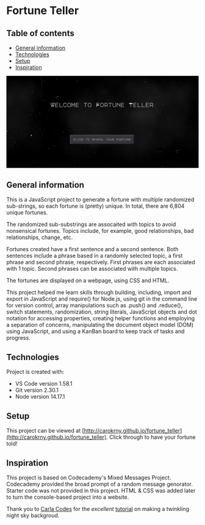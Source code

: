# Fortune Teller

## Table of contents
* [General information](#general-information)
* [Technologies](#technologies)
* [Setup](#setup)
* [Inspiration](#inspiration)

![screen grab of project in browser](media/screenshot.png)

## General information
This is a JavaScript project to generate a fortune with multiple randomized sub-strings, so each fortune is (pretty) unique. In total, there are 6,804 unique fortunes.  

The randomized sub-substrings are assocaited with topics to avoid nonsensical fortunes. Topics include, for example, good relationships, bad relationships, change, etc.

Fortunes created have a first sentence and a second sentence. Both sentences include a phrase based in a randomly selected topic, a first phrase and second phrase, respectively. First phrases are each associated with 1 topic. Second phrases can be associated with multiple topics. 

The fortunes are displayed on a webpage, using CSS and HTML. 

This project helped me learn skills through building, including, import and export in JavaScript and require() for Node.js, using git in the command line for version control, array manipulations such as .push() and .reduce(), switch statements, randomization, string literals, JavaScript objects and dot notation for accessing properties, creating helper functions and employing a separation of concerns, manipulating the document object model (DOM) using JavaScript, and using a KanBan board to keep track of tasks and progress.

## Technologies
Project is created with:
* VS Code version 1.58.1
* Git version 2.30.1
* Node version 14.17.1 

## Setup
This project can be viewed at [http://carokrny.github.io/fortune_teller](http://carokrny.github.io/fortune_teller). Click through to have your fortune told! 

## Inspiration 
This project is based on Codecademy's Mixed Messages Project. Codecademy provided the broad prompt of a random message genorator. Starter code was not provided in this project. HTML & CSS was added later to turn the console-based project into a website.

Thank you to [Carla Codes](https://github.com/Carla-Codes) for the *excellent* [tutorial](https://www.youtube.com/watch?v=0t6Dmp70kTw) on making a twinkling night sky backgroud. 